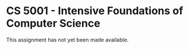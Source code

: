 # CS 5001 - Intensive Foundations of Computer Science

This assignment has not yet been made available.
